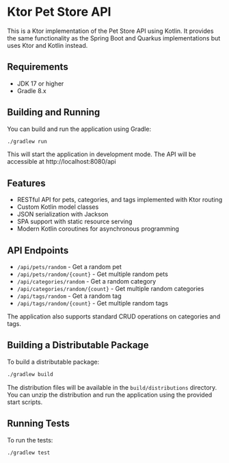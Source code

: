 # Ktor Pet Store API

This is a Ktor implementation of the Pet Store API using Kotlin. It provides the same functionality as the Spring Boot and Quarkus implementations but uses Ktor and Kotlin instead.

## Requirements

- JDK 17 or higher
- Gradle 8.x

## Building and Running

You can build and run the application using Gradle:

```bash
./gradlew run
```

This will start the application in development mode. The API will be accessible at http://localhost:8080/api

## Features

- RESTful API for pets, categories, and tags implemented with Ktor routing
- Custom Kotlin model classes
- JSON serialization with Jackson
- SPA support with static resource serving
- Modern Kotlin coroutines for asynchronous programming

## API Endpoints

- `/api/pets/random` - Get a random pet
- `/api/pets/random/{count}` - Get multiple random pets
- `/api/categories/random` - Get a random category
- `/api/categories/random/{count}` - Get multiple random categories
- `/api/tags/random` - Get a random tag
- `/api/tags/random/{count}` - Get multiple random tags

The application also supports standard CRUD operations on categories and tags.

## Building a Distributable Package

To build a distributable package:

```bash
./gradlew build
```

The distribution files will be available in the `build/distributions` directory. You can unzip the distribution and run the application using the provided start scripts.

## Running Tests

To run the tests:

```bash
./gradlew test
```